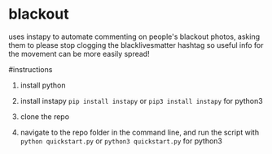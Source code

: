 # blackout
uses instapy to automate commenting on people's blackout photos, asking them to please stop clogging the blacklivesmatter hashtag so useful info for the movement can be more easily spread!

#instructions

1. install python

2. install instapy
`pip install instapy` or `pip3 install instapy` for python3

3. clone the repo

4. navigate to the repo folder in the command line, and run the script with `python quickstart.py` or `python3 quickstart.py` for python3



